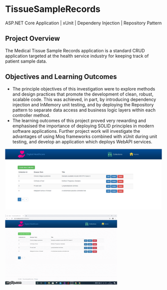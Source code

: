 # TissueSampleRecords
ASP.NET Core Application | xUnit | Dependeny Injection | Repository Pattern

## Project Overview
The Medical Tissue Sample Records application is a standard CRUD application targeted at the health service industry for keeping track of patient sample data.

## Objectives and Learning Outcomes
* The principle objectives of this investigation were to explore methods and design practices that promote the development of clean, robust, scalable code. This was achieved, in part, by introducing dependency injection and InMemory unit testing, and by deploying the Repository pattern to separate data access and business logic layers within each controller method.
* The learning outcomes of this project proved very rewarding and emphasised the importance of deploying SOLID principles in modern software applications. Further project work will investigate the advantages of using Moq frameworks combined with xUnit during unit testing, and develop an application which deploys WebAPI services.

<p float="left">
  <img src="https://github.com/Mike-Wilkins/TissueSampleRecords/blob/master/TissueSampleApp1.PNG" width="800">
  
</p>

![Output sample](https://github.com/Mike-Wilkins/TissueSampleRecords/blob/master/4ja5xj.gif)
